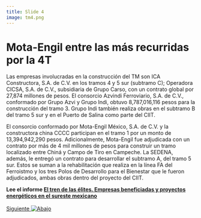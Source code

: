 ```yaml
---
title: Slide 4
image: tm4.png
---
```


# Mota-Engil entre las más recurridas por la 4T

Las empresas involucradas en la construcción del TM son ICA Constructora, S.A. de C.V. en los tramos 4 y 5 sur (subtramo C); Operadora CICSA, S.A. de C.V., subsidiaria de Grupo Carso, con un contrato global por 27,874 millones de pesos. El consorcio Azvindi Ferroviario, S.A. de C.V., conformado por Grupo Azvi y Grupo Indi, obtuvo 8,787,016,116 pesos para la construcción del tramo 3. Grupo Indi también realiza obras en el subtramo B del tramo 5 sur y en el Puerto de Salina como parte del CIIT.

El consorcio conformado por Mota-Engil México, S.A. de C.V. y la constructora china CCCC participan en el tramo 1 por un monto de 13,394,942,290 pesos. Adicionalmente, Mota-Engil fue adjudicada con un contrato por más de 4 mil millones de pesos para construir un tramo localizado entre Chiná y Campo de Tiro en Campeche. La SEDENA, además, le entregó un contrato para desarrollar el subtramo A, del tramo 5 sur. Estos se suman a la rehabilitación que realiza en la línea FA del Ferroistmo y los tres Polos de Desarrollo para el Bienestar que le fueron adjudicados, ambas obras dentro del proyecto del CIIT.

**Lee el informe [El tren de las élites. Empresas beneficiadas y proyectos energéticos en el sureste mexicano](/informeTM/)**
<br>
<br>
<a class="moveSectionDown" href="#">Siguiente <img class="down-arrow" src="{{ site.baseurl }}/assets/img/arrow-down-solid.svg" alt="Abajo"></a>
